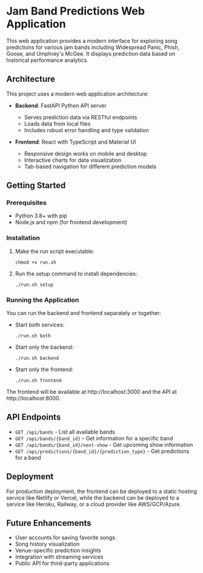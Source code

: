 # Jam Band Predictions Web Application

This web application provides a modern interface for exploring song predictions for various jam bands including Widespread Panic, Phish, Goose, and Umphrey's McGee. It displays prediction data based on historical performance analytics.

## Architecture

This project uses a modern web application architecture:

- **Backend**: FastAPI Python API server
  - Serves prediction data via RESTful endpoints
  - Loads data from local files
  - Includes robust error handling and type validation

- **Frontend**: React with TypeScript and Material UI
  - Responsive design works on mobile and desktop
  - Interactive charts for data visualization
  - Tab-based navigation for different prediction models

## Getting Started

### Prerequisites

- Python 3.8+ with pip
- Node.js and npm (for frontend development)

### Installation

1. Make the run script executable:
   ```
   chmod +x run.sh
   ```

2. Run the setup command to install dependencies:
   ```
   ./run.sh setup
   ```

### Running the Application

You can run the backend and frontend separately or together:

- Start both services:
  ```
  ./run.sh both
  ```

- Start only the backend:
  ```
  ./run.sh backend
  ```

- Start only the frontend:
  ```
  ./run.sh frontend
  ```

The frontend will be available at http://localhost:3000 and the API at http://localhost:8000.

## API Endpoints

- `GET /api/bands` - List all available bands
- `GET /api/bands/{band_id}` - Get information for a specific band
- `GET /api/bands/{band_id}/next-show` - Get upcoming show information
- `GET /api/predictions/{band_id}/{prediction_type}` - Get predictions for a band

## Deployment

For production deployment, the frontend can be deployed to a static hosting service like Netlify or Vercel, while the backend can be deployed to a service like Heroku, Railway, or a cloud provider like AWS/GCP/Azure.

## Future Enhancements

- User accounts for saving favorite songs
- Song history visualization
- Venue-specific prediction insights
- Integration with streaming services
- Public API for third-party applications
